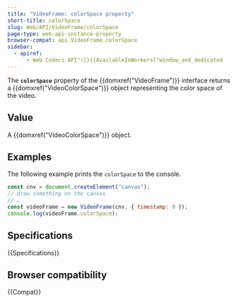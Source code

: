 ```yaml
---
title: "VideoFrame: colorSpace property"
short-title: colorSpace
slug: Web/API/VideoFrame/colorSpace
page-type: web-api-instance-property
browser-compat: api.VideoFrame.colorSpace
sidebar:
  - apiref:
      - Web Codecs API")}}{{AvailableInWorkers("window_and_dedicated
---
```


The **`colorSpace`** property of the {{domxref("VideoFrame")}} interface returns a {{domxref("VideoColorSpace")}} object representing the color space of the video.

## Value

A {{domxref("VideoColorSpace")}} object.

## Examples

The following example prints the `colorSpace` to the console.

```js
const cnv = document.createElement("canvas");
// draw something on the canvas
// …
const videoFrame = new VideoFrame(cnv, { timestamp: 0 });
console.log(videoFrame.colorSpace);
```

## Specifications

{{Specifications}}

## Browser compatibility

{{Compat}}
